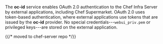 The **oc-id** service enables OAuth 2.0 authentication to the Chef Infra
Server by external applications, including Chef Supermarket. OAuth 2.0
uses token-based authentication, where external applications use tokens
that are issued by the **oc-id** provider. No special
credentials---`webui_priv.pem` or privileged keys---are stored on the
external application.

{{/* moved to chef-server repo */}}

